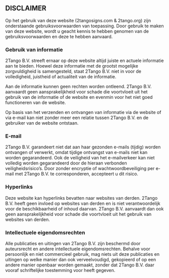 ## DISCLAIMER

Op het gebruik van deze website (2tangosigns.com & 2tango.org) zijn onderstaande gebruiksvoorwaarden van toepassing. Door gebruik te maken van deze website, wordt u geacht kennis te hebben genomen van de gebruiksvoorwaarden en deze te hebben aanvaard.

### Gebruik van informatie
2Tango B.V. streeft ernaar op deze website altijd juiste en actuele informatie aan te bieden. Hoewel deze informatie met de grootst mogelijke zorgvuldigheid is samengesteld, staat 2Tango B.V. niet in voor de volledigheid, juistheid of actualiteit van de informatie.

Aan de informatie kunnen geen rechten worden ontleend. 2Tango B.V. aanvaardt geen aansprakelijkheid voor schade die voortvloeit uit het gebruik van de informatie of de website en evenmin voor het niet goed functioneren van de website.

Op basis van het verzenden en ontvangen van informatie via de website of via e-mail kan niet zonder meer een relatie tussen 2Tango B.V. en de gebruiker van de website ontstaan.

### E-mail
2Tango B.V. garandeert niet dat aan haar gezonden e-mails (tijdig) worden ontvangen of verwerkt, omdat tijdige ontvangst van e-mails niet kan worden gegarandeerd. Ook de veiligheid van het e-mailverkeer kan niet 
volledig worden gegarandeerd door de hieraan verbonden veiligheidsrisico’s. Door zonder encryptie of wachtwoordbeveiliging per e-mail met 2Tango B.V. te corresponderen, accepteert u dit risico.

### Hyperlinks
Deze website kan hyperlinks bevatten naar websites van derden. 2Tango B.V. heeft geen invloed op websites van derden en is niet verantwoordelijk voor de beschikbaarheid of inhoud daarvan. 2Tango B.V. aanvaardt dan 
ook geen aansprakelijkheid voor schade die voortvloeit uit het gebruik van websites van derden.

### Intellectuele eigendomsrechten
Alle publicaties en uitingen van 2Tango B.V. zijn beschermd door auteursrecht en andere intellectuele eigendomsrechten. Behalve voor persoonlijk en niet commercieel gebruik, mag niets uit deze publicaties en uitingen op welke manier dan ook verveelvoudigd, gekopieerd of op een andere manier openbaar worden gemaakt, zonder dat 2Tango B.V. daar vooraf schriftelijke toestemming voor heeft gegeven.
